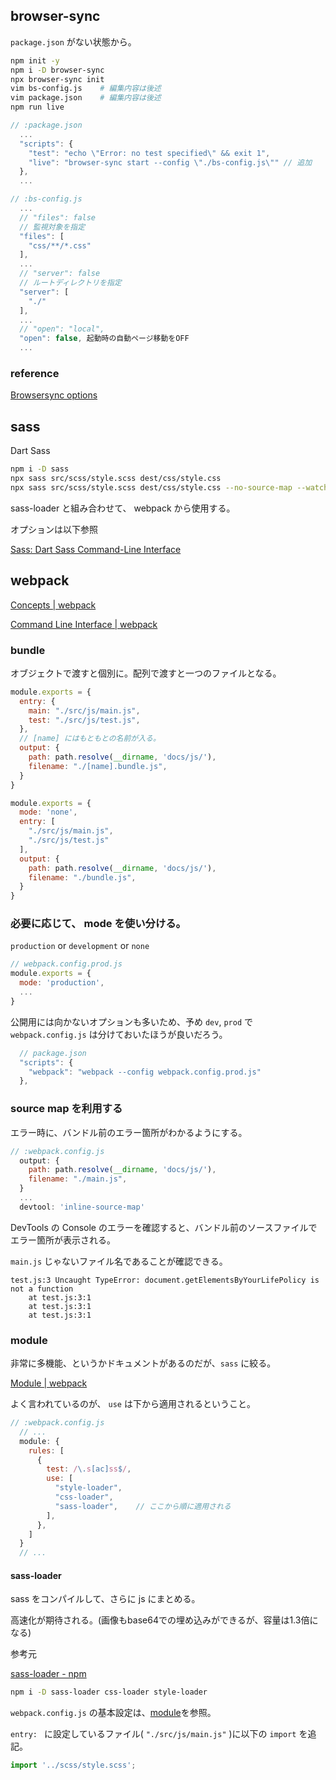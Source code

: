 ## browser-sync

`package.json` がない状態から。

```bash
npm init -y
npm i -D browser-sync
npx browser-sync init
vim bs-config.js	# 編集内容は後述
vim package.json	# 編集内容は後述
npm run live
```


```js
// :package.json
  ...
  "scripts": {
    "test": "echo \"Error: no test specified\" && exit 1",
    "live": "browser-sync start --config \"./bs-config.js\"" // 追加
  },
  ...
```

```js
// :bs-config.js
  ...
  // "files": false
  // 監視対象を指定
  "files": [
    "css/**/*.css"
  ],
  ...
  // "server": false
  // ルートディレクトリを指定
  "server": [
    "./"
  ],
  ...
  // "open": "local",
  "open": false, 起動時の自動ページ移動をOFF
  ...
```

### reference

[Browsersync options](https://browsersync.io/docs/options)


## sass

Dart Sass

```bash
npm i -D sass
npx sass src/scss/style.scss dest/css/style.css
npx sass src/scss/style.scss dest/css/style.css --no-source-map --watch --style compressed
```

sass-loader と組み合わせて、 webpack から使用する。

オプションは以下参照

[Sass: Dart Sass Command-Line Interface](https://sass-lang.com/documentation/cli/dart-sass#options)
## webpack

[Concepts \| webpack](https://webpack.js.org/concepts/)

[Command Line Interface \| webpack](https://webpack.js.org/api/cli/)

### bundle

オブジェクトで渡すと個別に。配列で渡すと一つのファイルとなる。

```js
module.exports = {
  entry: {
    main: "./src/js/main.js",
    test: "./src/js/test.js",
  },
  // [name] にはもともとの名前が入る。
  output: {
    path: path.resolve(__dirname, 'docs/js/'),
    filename: "./[name].bundle.js",
  }
}
```

```js
module.exports = {
  mode: 'none',
  entry: [
    "./src/js/main.js",
    "./src/js/test.js"
  ],
  output: {
    path: path.resolve(__dirname, 'docs/js/'),
    filename: "./bundle.js",
  }
}
```
### 必要に応じて、 mode を使い分ける。

`production` or `development` or `none`

```js
// webpack.config.prod.js
module.exports = {
  mode: 'production',
  ...
}
```

公開用には向かないオプションも多いため、予め `dev`, `prod` で `webpack.config.js` は分けておいたほうが良いだろう。 

```js
  // package.json
  "scripts": {
    "webpack": "webpack --config webpack.config.prod.js"
  },
```

### source map を利用する

エラー時に、バンドル前のエラー箇所がわかるようにする。

```js
// :webpack.config.js
  output: {
    path: path.resolve(__dirname, 'docs/js/'),
    filename: "./main.js",
  }
  ...
  devtool: 'inline-source-map'
```

DevTools の Console のエラーを確認すると、バンドル前のソースファイルでエラー箇所が表示される。

`main.js` じゃないファイル名であることが確認できる。

```
test.js:3 Uncaught TypeError: document.getElementsByYourLifePolicy is not a function
    at test.js:3:1
    at test.js:3:1
    at test.js:3:1
```
### module

非常に多機能、というかドキュメントがあるのだが、`sass` に絞る。

[Module \| webpack](https://webpack.js.org/configuration/module/)

よく言われているのが、 `use` は下から適用されるということ。

```js
// :webpack.config.js
  // ...
  module: {
    rules: [
      {
        test: /\.s[ac]ss$/,
        use: [
          "style-loader",
          "css-loader",
          "sass-loader",    // ここから順に適用される
        ],
      },
    ]
  }
  // ...
```

#### sass-loader

sass をコンパイルして、さらに js にまとめる。

高速化が期待される。(画像もbase64での埋め込みができるが、容量は1.3倍になる)

参考元

[sass-loader - npm](https://www.npmjs.com/package/sass-loader)

```bash
npm i -D sass-loader css-loader style-loader
```

`webpack.config.js` の基本設定は、[module](#module)を参照。

`entry: ` に設定しているファイル( `"./src/js/main.js"` )に以下の `import` を追記。

```js
import '../scss/style.scss';
```
